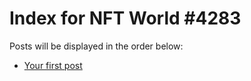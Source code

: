 # Index for NFT World #4283
Posts will be displayed in the order below:

- [Your first post](./001-first.md)

